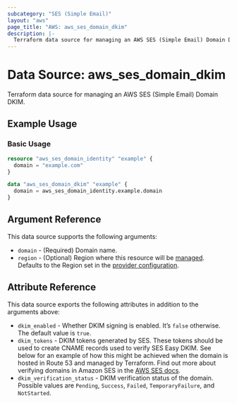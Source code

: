 ```yaml
---
subcategory: "SES (Simple Email)"
layout: "aws"
page_title: "AWS: aws_ses_domain_dkim"
description: |-
  Terraform data source for managing an AWS SES (Simple Email) Domain DKIM.
---
```



# Data Source: aws_ses_domain_dkim

Terraform data source for managing an AWS SES (Simple Email) Domain DKIM.

## Example Usage

### Basic Usage

```terraform
resource "aws_ses_domain_identity" "example" {
  domain = "example.com"
}

data "aws_ses_domain_dkim" "example" {
  domain = aws_ses_domain_identity.example.domain
}
```

## Argument Reference

This data source supports the following arguments:

* `domain` - (Required) Domain name.
* `region` - (Optional) Region where this resource will be [managed](https://docs.aws.amazon.com/general/latest/gr/rande.html#regional-endpoints). Defaults to the Region set in the [provider configuration](https://registry.terraform.io/providers/hashicorp/aws/latest/docs#aws-configuration-reference).

## Attribute Reference

This data source exports the following attributes in addition to the arguments above:

* `dkim_enabled` - Whether DKIM signing is enabled. It’s `false` otherwise. The default value is `true`.
* `dkim_tokens` - DKIM tokens generated by SES. These tokens should be used to create CNAME records used to verify SES Easy DKIM. See below for an example of how this might be achieved when the domain is hosted in Route 53 and managed by Terraform. Find out more about verifying domains in Amazon SES
  in the [AWS SES docs](http://docs.aws.amazon.com/ses/latest/DeveloperGuide/easy-dkim-dns-records.html).
* `dkim_verification_status` - DKIM verification status of the domain. Possible values are `Pending`, `Success`, `Failed`, `TemporaryFailure`, and `NotStarted`.
